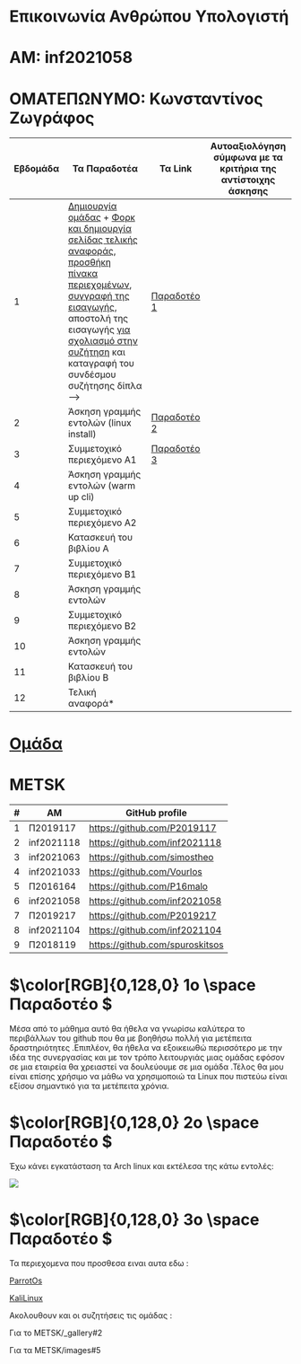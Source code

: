 #  Επικοινωνία Ανθρώπου Υπολογιστή

# ΑΜ: inf2021058

# ΟΜΑΤΕΠΩΝΥΜΟ: Κωνσταντίνος Ζωγράφος



| Εβδομάδα | Τα Παραδοτέα | Τα Link | Αυτοαξιολόγηση σύμφωνα με τα κριτήρια της αντίστοιχης άσκησης |
| --- | --- | --- | --- |
| 1 |  [Δημιουργία ομάδας](https://github.com/courses-ionio/hci/discussions/1794) + [Φορκ και δημιουργία σελίδας τελικής αναφοράς](https://courses-ionio.github.io/help/guide/), [προσθήκη πίνακα περιεχομένων](https://raw.githubusercontent.com/courses-ionio/hci/master/README.md), [συγγραφή της εισαγωγής](https://courses-ionio.github.io/help/intro/), αποστολή της εισαγωγής [για σχολιασμό στην συζήτηση](https://github.com/courses-ionio/help/discussions/categories/show-and-tell) και καταγραφή του συνδέσμου συζήτησης δίπλα --> |[Παραδοτέο 1](https://github.com/courses-ionio/help/discussions/918) ||
| 2 | Άσκηση γραμμής εντολών (linux install) |[Παραδοτέο 2](https://github.com/courses-ionio/help/discussions/1018) ||
| 3 | Συμμετοχικό περιεχόμενο A1 |[Παραδοτέο 3]( https://github.com/courses-ionio/help/discussions/1258) ||
| 4 | Άσκηση γραμμής εντολών (warm up cli) | | |
| 5 | Συμμετοχικό περιεχόμενο A2 | | |
| 6 | Κατασκευή του βιβλίου Α | | |
| 7 | Συμμετοχικό περιεχόμενο B1 | | |
| 8 | Άσκηση γραμμής εντολών | | |
| 9 | Συμμετοχικό περιεχόμενο B2 | | |
| 10 | Άσκηση γραμμής εντολών | | |
| 11 | Κατασκευή του βιβλίου Β | | |
| 12 | Τελική αναφορά* | | |



# [Ομάδα](https://github.com/METSK)

# METSK

| # | ΑΜ | GitHub profile |
| -- | -- | -- |
| 1 | Π2019117  | https://github.com/P2019117 |
| 2 | inf2021118 |https://github.com/inf2021118 |
| 3 | inf2021063 |https://github.com/simostheo |
| 4 | inf2021033 | https://github.com/Vourlos |
| 5 | Π2016164 | https://github.com/P16malo |
| 6 |inf2021058  |  https://github.com/inf2021058|
| 7 |  Π2019217|  https://github.com/P2019217|
| 8 |  inf2021104| https://github.com/inf2021104 |
|9| Π2018119| https://github.com/spuroskitsos|


# $\color[RGB]{0,128,0} 1o \space Παραδοτέο $ 

Μέσα από το μάθημα αυτό θα ήθελα να γνωρίσω καλύτερα το περιβάλλων του github που θα με βοηθήσω πολλή για μετέπειτα δραστηριότητες .Επιπλέον, θα ήθελα να εξοικειωθώ περισσότερο με την ιδέα της συνεργασίας και με τον τρόπο λειτουργιάς μιας ομάδας εφόσον σε μια εταιρεία θα χρειαστεί να δουλεύουμε σε μια ομάδα .Τέλος θα μου είναι επίσης χρήσιμο να μάθω να χρησιμοποιώ τα Linux που πιστεύω είναι εξίσου σημαντικό για τα μετέπειτα χρόνια.


# $\color[RGB]{0,128,0} 2ο \space Παραδοτέο $

Έχω κάνει εγκατάσταση τα Arch linux και εκτέλεσα της κάτω εντολές:

<a href="https://asciinema.org/a/eEMWrXrx52aC2yLFfusox14NV" target="_blank"><img src="https://asciinema.org/a/eEMWrXrx52aC2yLFfusox14NV.svg" /></a>

# $\color[RGB]{0,128,0} 3ο \space Παραδοτέο $

Τα περιεχομενα που προσθεσα ειναι αυτα εδω :

[ParrotOs](https://inf2021058-site.netlify.app/gallery/parrotos/)

[KaliLinux](https://inf2021058-site.netlify.app/gallery/kalilinux/)

Ακολουθουν και οι συζητήσεις τις ομάδας :

Για το METSK/_gallery#2

Για τα METSK/images#5
